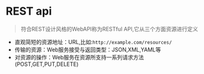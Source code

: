 # REST api

>符合REST设计风格的WebAPI称为RESTful API,它从三个方面资源进行定义

- 直观简短的资源地址：URL,比如:```http://example.com/resources/ ```
- 传输的资源：Web服务接受与返回类型：JSON,XML,YAML等
- 对资源的操作：Web服务在资源所支持一系列请求方法(POST,GET,PUT,DELETE)
